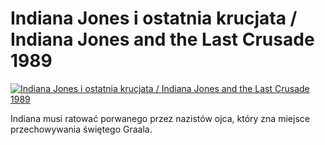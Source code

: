 Indiana Jones i ostatnia krucjata / Indiana Jones and the Last Crusade 1989 
=============
[![Indiana Jones i ostatnia krucjata / Indiana Jones and the Last Crusade 1989 ](http://vidos.pl/images/player.gif)](http://vidos.pl/indiana-jones-i-ostatnia-krucjata-indiana-jones-and-the-last-crusade-1989)

 Indiana musi ratować porwanego przez nazistów ojca, który zna miejsce przechowywania świętego Graala.
